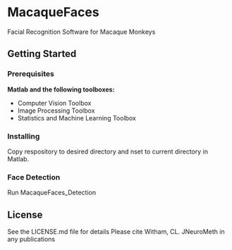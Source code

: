 # MacaqueFaces
Facial Recognition Software for Macaque Monkeys

## Getting Started

### Prerequisites
**Matlab and the following toolboxes:**
- Computer Vision Toolbox
- Image Processing Toolbox
- Statistics and Machine Learning Toolbox

### Installing
Copy respository to desired directory and nset to current directory in Matlab.

### Face Detection
Run MacaqueFaces_Detection

## License
See the LICENSE.md file for details
Please cite Witham, CL. JNeuroMeth in any publications
